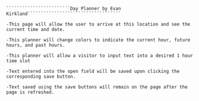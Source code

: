 ~~~~~~~~~~~~~~~~~~~~~~~~~~~~~~~~~~~~~~~~~~~~~~~~~~~~~~~~~~~~~~~~~~~~~~~~~~~~~~~~~~~~~~~~
````````````````````````Day Planner by Evan Kirkland```````````````````````````````````

-This page will allow the user to arrive at this location and see the current time and date.

-This planner will change colors to indicate the current hour, future hours, and past hours.

-This planner will allow a visitor to input text into a desired 1 hour time slot

-Text entered into the open field will be saved upon clicking the corresponding save button. 

-Text saved using the save buttons will remain on the page after the page is refreshed.